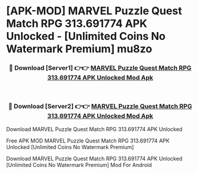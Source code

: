 # [APK-MOD] MARVEL Puzzle Quest  Match RPG 313.691774 APK Unlocked - [Unlimited Coins No Watermark Premium] mu8zo



<div align="center">
<h3>🔴 Download [Server1] 👉👉 <a href="https://momento.my/?title=MARVEL_Puzzle_Quest__Match_RPG_313.691774_APK_Unlocked">MARVEL Puzzle Quest  Match RPG 313.691774 APK Unlocked Mod Apk</a></h3><br>

<h3>🔴 Download [Server2] 👉👉 <a href="https://momento.my/?title=MARVEL_Puzzle_Quest__Match_RPG_313.691774_APK_Unlocked">MARVEL Puzzle Quest  Match RPG 313.691774 APK Unlocked Mod Apk</a></h3>
</div>



Download MARVEL Puzzle Quest  Match RPG 313.691774 APK Unlocked 

Free APK MOD MARVEL Puzzle Quest  Match RPG 313.691774 APK Unlocked [Unlimited Coins No Watermark Premium]

Download MARVEL Puzzle Quest  Match RPG 313.691774 APK Unlocked [Unlimited Coins No Watermark Premium] Mod For Android
